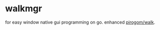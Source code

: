 # walkmgr
for easy window native gui programming on go. enhanced [pirogom/walk](https://github.com/pirogom/walk).

